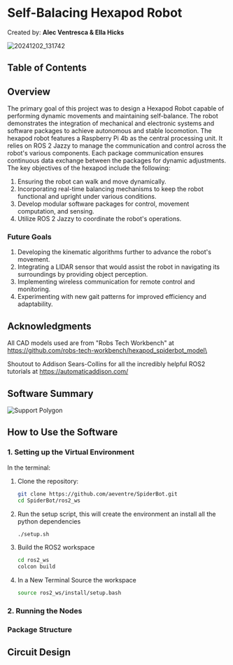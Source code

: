 # Self-Balacing Hexapod Robot
Created by: **Alec Ventresca & Ella Hicks**

![20241202_131742](https://github.com/user-attachments/assets/5de234e7-d59f-4bf5-8e5d-8d2eb02bb3d5)

## Table of Contents


## Overview
The primary goal of this project was to design a Hexapod Robot capable of performing dynamic movements and maintaining self-balance. The robot demonstrates the integration of mechanical and electronic systems and software packages to achieve autonomous and stable locomotion. The hexapod robot features a Raspberry Pi 4b as the central processing unit. It relies on ROS 2 Jazzy to manage the communication and control across the robot's various components. Each package communication ensures continuous data exchange between the packages for dynamic adjustments. The key objectives of the hexapod include the following: 

1. Ensuring the robot can walk and move dynamically.
2. Incorporating real-time balancing mechanisms to keep the robot functional and upright under various conditions.
3. Develop modular software packages for control, movement computation, and sensing.
4. Utilize ROS 2 Jazzy to coordinate the robot's operations.

### Future Goals
1. Developing the kinematic algorithms further to advance the robot's movement.
2. Integrating a LIDAR sensor that would assist the robot in navigating its surroundings by providing object perception.
3. Implementing wireless communication for remote control and monitoring.
4. Experimenting with new gait patterns for improved efficiency and adaptability.

## Acknowledgments
All CAD models used are from "Robs Tech Workbench" at https://github.com/robs-tech-workbench/hexapod_spiderbot_model\  
  
Shoutout to Addison Sears-Collins for all the incredibly helpful ROS2 tutorials at https://automaticaddison.com/


## Software Summary
![Support Polygon](https://github.com/user-attachments/assets/2a590f97-79df-4a50-9e1c-7e0ff6e2a661)

## How to Use the Software
### 1. Setting up the Virtual Environment
In the terminal:
1. Clone the repository:
   ```bash
   git clone https://github.com/aeventre/SpiderBot.git
   cd SpiderBot/ros2_ws
2. Run the setup script, this will create the environment an install all the python dependencies
    ```bash
    ./setup.sh
3. Build the ROS2 workspace
    ```bash
    cd ros2_ws
    colcon build
4. In a New Terminal Source the workspace
    ```bash
    source ros2_ws/install/setup.bash
### 2. Running the Nodes
### Package Structure


## Circuit Design

